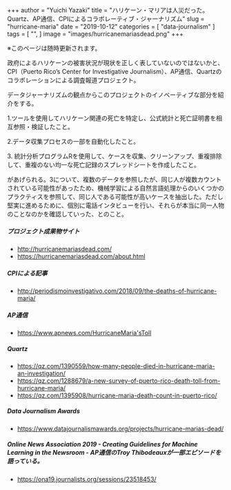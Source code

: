 +++
author = "Yuichi Yazaki"
title = "ハリケーン・マリアは人災だった。Quartz、AP通信、CPIによるコラボレーティブ・ジャーナリズム"
slug = "hurricane-maria"
date = "2019-10-12"
categories = [
    "data-journalism"
]
tags = [
    "",
]
image = "images/hurricanemariasdead.png"
+++

※このページは随時更新されます。

政府によるハリケーンの被害状況が現状を正しく表していないのではないかと、CPI（Puerto Rico’s Center for Investigative Journalism）、AP通信、Quartzのコラボレーションによる調査報道プロジェクト。

データジャーナリズムの観点からこのプロジェクトのイノベーティブな部分を紹介をする。

1.ツールを使用してハリケーン関連の死亡を特定し、公式統計と死亡証明書を相互参照・検証したこと。

2.データ収集プロセスの一部を自動化したこと。

3\. 統計分析プログラムRを使用して、ケースを収集、クリーンアップ、重複排除して、重複のない均一な死亡記録のスプレッドシートを作成したこと。

があげられる。3について、複数のデータを参照したが、同じ人が複数カウントされている可能性があったため、機械学習による自然言語処理からのいくつかのプラクティスを参照して、同じ人である可能性が高いケースを抽出した。ただし堅実に進めるために、個別に電話インタビューを行い、それらが本当に同一人物のことなのかを確認していった、とのこと。

##### **プロジェクト成果物サイト**
- http://hurricanemariasdead.com/
- https://hurricanemariasdead.com/about.html

##### **CPIによる記事**
- http://periodismoinvestigativo.com/2018/09/the-deaths-of-hurricane-maria/

##### **AP通信**
- https://www.apnews.com/HurricaneMaria'sToll

##### **Quartz**
- https://qz.com/1390559/how-many-people-died-in-hurricane-maria-an-investigation/
- https://qz.com/1288679/a-new-survey-of-puerto-rico-death-toll-from-hurricane-maria/
- https://qz.com/1395908/hurricane-maria-death-count-in-puerto-rico/

##### **Data Journalism Awards**
- https://www.datajournalismawards.org/projects/hurricane-marias-dead/

##### **Online News Association 2019 - Creating Guidelines for Machine Learning in the Newsroom - AP通信のTroy Thibodeauxが一部エピソードを語っている。**
- https://ona19.journalists.org/sessions/23518453/
